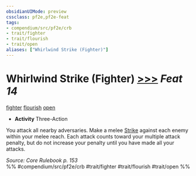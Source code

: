 ```yaml
---
obsidianUIMode: preview
cssclass: pf2e,pf2e-feat
tags:
- compendium/src/pf2e/crb
- trait/fighter
- trait/flourish
- trait/open
aliases: ["Whirlwind Strike (Fighter)"]
---
```

# Whirlwind Strike (Fighter)  [>>>](/rules/core-rulebook/chapter-9-playing-the-game.md#Actions "Three-Action") *Feat 14*  
[fighter](/rules/traits/fighter.md)  [flourish](/rules/traits/flourish.md)  [open](/rules/traits/open.md)  

- **Activity** Three-Action

You attack all nearby adversaries. Make a melee [Strike](/rules/actions/strike.md) against each enemy within your melee reach. Each attack counts toward your multiple attack penalty, but do not increase your penalty until you have made all your attacks.

*Source: Core Rulebook p. 153*  
%% #compendium/src/pf2e/crb #trait/fighter #trait/flourish #trait/open %%